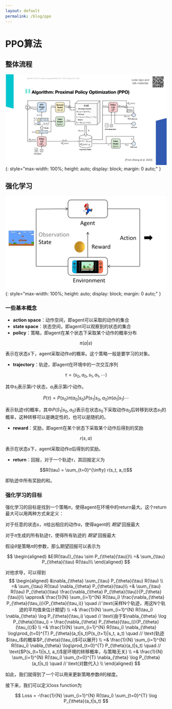 ```yaml
---
layout: default
permalink: /blog/ppo
---
```


# PPO算法

## 整体流程
![Overview](overview.png){: style="max-width: 100%; height: auto; display: block; margin: 0 auto;" }

## 强化学习
![alt text](image.png){: style="max-width: 100%; height: auto; display: block; margin: 0 auto;" }

### 一些基本概念
- __action space__：动作空间，即agent可以采取的动作的集合
- __state space__：状态空间，即agent可以观察到的状态的集合
- __policy__：策略，即agent在某个状态下采取某个动作的概率分布

$$\pi(a|s)$$

表示在状态$s$下，agent采取动作$a$的概率。这个策略一般是要学习的对象。

- __trajectory__：轨迹，即agent在环境中的一次交互序列

$$\tau = (s_0, a_0, s_1, a_1, \cdots)$$

其中$s_i$表示第$i$个状态，$a_i$表示第$i$个动作。

$$P(\tau) = P(s_0) \pi(a_0|s_0) P(s_1|s_0, a_0) \pi(a_1|s_1) \cdots$$

表示轨迹$\tau$的概率，其中$P(S_1|s_0, a_0)$表示在状态$s_0$下采取动作$a_0$后转移到状态$s_1$的概率，这种转移可以是确定性的，也可以是随机的。


- __reward__：奖励，即agent在某个状态下采取某个动作后得到的奖励

$$r(s, a)$$

表示在状态$s$下，agent采取动作$a$后得到的奖励。

- __return__：回报，对于一个轨迹$\tau$，其回报定义为

$$R(\tau) = \sum_{t=0}^{\infty} r(s_t, a_t)$$

即轨迹中所有奖励的和。

### 强化学习的目标
强化学习的目标是找到一个策略$\pi$，使得agent在环境中的return最大。这个return最大可以用两种方式来定义：

对于任意的状态$s$，$\pi$给出相应的动作$a$，使得agent的 _期望_ 回报最大

对于$\pi$生成的所有轨迹$\tau$，使得所有轨迹的 _期望_ 回报最大

假设$\theta$是策略$\pi$的参数，那么期望回报可以表示为

$$
\begin{aligned}
    &E(R(\tau))_{\tau \sim P_{\theta}(\tau)}\\
    =& \sum_{\tau} P_{\theta}(\tau) R(\tau)\\
\end{aligned}
$$ 

对他求导，可以得到
$$
\begin{aligned}
    &\nabla_{\theta} \sum_{\tau} P_{\theta}(\tau) R(\tau) \\
    =& \sum_{\tau} R(\tau) \nabla_{\theta} P_{\theta}(\tau)\\
    =& \sum_{\tau} R(\tau) P_{\theta}(\tau) \frac{\nabla_{\theta} P_{\theta}(\tau)}{P_{\theta}(\tau)}\\
    \approx& \frac{1}{N} \sum_{i=1}^{N} R(\tau_i) \frac{\nabla_{\theta} P_{\theta}(\tau_i)}{P_{\theta}(\tau_i)} \quad // \text{采样N个轨迹，用这N个轨迹的平均值来估计期望} \\
    =& \frac{1}{N} \sum_{i=1}^{N} R(\tau_i) \nabla_{\theta} \log P_{\theta}(\tau_i) \quad // \text{由于$\nabla_{\theta} \log P_{\theta}(\tau_i) = \frac{\nabla_{\theta} P_{\theta}(\tau_i)}{P_{\theta}(\tau_i)}$} \\
    =& \frac{1}{N} \sum_{i=1}^{N} R(\tau_i) \nabla_{\theta} \log\prod_{t=0}^{T} P_{\theta}(a_t|s_t)P(s_{t+1}|s_t, a_t) \quad // \text{轨迹$\tau_i$的概率$P_{\theta}(\tau_i)$可以展开} \\
    =& \frac{1}{N} \sum_{i=1}^{N} R(\tau_i) \nabla_{\theta} \log\prod_{t=0}^{T} P_{\theta}(a_t|s_t) \quad // \text{$P(s_{t+1}|s_t, a_t)$是环境的转移概率，与策略无关} \\
    =& \frac{1}{N} \sum_{i=1}^{N} R(\tau_i) \sum_{t=0}^{T} \nabla_{\theta} \log P_{\theta}(a_t|s_t) \quad // \text{对数代入} \\
\end{aligned}
$$

如此，我们就得到了一个可以用来更新策略参数$\theta$的梯度。

接下来，我们可以定义loss function为

$$
Loss = -\frac{1}{N} \sum_{i=1}^{N} R(\tau_i) \sum_{t=0}^{T} \log P_{\theta}(a_t|s_t)
$$


